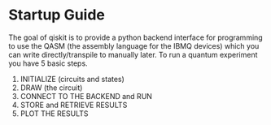 # Startup Guide

The goal of qiskit is to provide a python backend interface for programming to use the QASM (the assembly language for the IBMQ devices) which you can write directly/transpile to manually later.
To run a quantum experiment you have 5 basic steps. 

1. INITIALIZE (circuits and states)
2. DRAW (the circuit)
3. CONNECT TO THE BACKEND and RUN
4. STORE and RETRIEVE RESULTS
5. PLOT THE RESULTS 